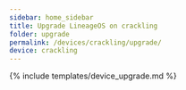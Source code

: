 ```yaml
---
sidebar: home_sidebar
title: Upgrade LineageOS on crackling
folder: upgrade
permalink: /devices/crackling/upgrade/
device: crackling
---
```

{% include templates/device_upgrade.md %}
